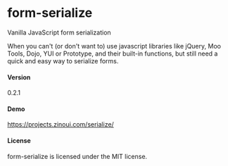 # form-serialize

Vanilla JavaScript form serialization

When you can't (or don't want to) use javascript libraries like jQuery, Moo Tools, Dojo, YUI or Prototype, and their built-in functions, but still need a quick and easy way to serialize forms.

#### Version
0.2.1

#### Demo
https://projects.zinoui.com/serialize/

#### License
form-serialize is licensed under the MIT license.
